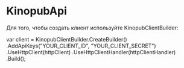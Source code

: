 # KinopubApi
Для того, чтобы создать клиент используйте KinopubClientBuilder:

   var client = KinopubClientBuilder.CreateBuilder()
      .AddApiKeys("YOUR_CLIENT_ID", "YOUR_CLIENT_SECRET")
      .UseHttpClient(httpClient)
      .UseHttpClientHandler(httpClientHandler)
      .Build();
